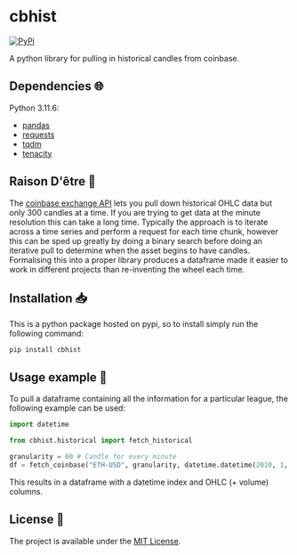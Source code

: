 # cbhist

<a href="https://pypi.org/project/cbhist/">
    <img alt="PyPi" src="https://img.shields.io/pypi/v/cbhist">
</a>

A python library for pulling in historical candles from coinbase.

## Dependencies :globe_with_meridians:

Python 3.11.6:

- [pandas](https://pandas.pydata.org/)
- [requests](https://requests.readthedocs.io/en/latest/)
- [tqdm](https://github.com/tqdm/tqdm)
- [tenacity](https://tenacity.readthedocs.io/en/latest/)

## Raison D'être :thought_balloon:

The [coinbase exchange API](https://docs.cloud.coinbase.com/exchange/reference/exchangerestapi_getproductcandles) lets you pull down historical OHLC data but only 300 candles at a time. If you are trying to get data at the minute resolution this can take a long time. Typically the approach is to iterate across a time series and perform a request for each time chunk, however this can be sped up greatly by doing a binary search before doing an iterative pull to determine when the asset begins to have candles. Formalising this into a proper library produces a dataframe made it easier to work in different projects than re-inventing the wheel each time.

## Installation :inbox_tray:

This is a python package hosted on pypi, so to install simply run the following command:

`pip install cbhist`

## Usage example :eyes:

To pull a dataframe containing all the information for a particular league, the following example can be used:

```python
import datetime

from cbhist.historical import fetch_historical

granularity = 60 # Candle for every minute
df = fetch_coinbase("ETH-USD", granularity, datetime.datetime(2010, 1, 1))
```

This results in a dataframe with a datetime index and OHLC (+ volume) columns.

## License :memo:

The project is available under the [MIT License](LICENSE).
